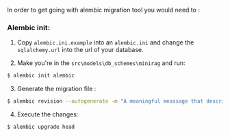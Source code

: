In order to get going with alembic migration tool you would need to :

### Alembic init:
1) Copy `alembic.ini.example` into an `alembic.ini` and change the `sqlalchemy.url` into the url of your database.

2) Make you're in the `src\models\db_schemes\minirag` and run:
```bash
$ alembic init alembic
```
3) Generate the migration file :
```bash
$ alembic revision --autogenerate -m "A meaningful meassage that describe the changes"
```
4) Execute the changes:
```bash
$ alembic upgrade head
```